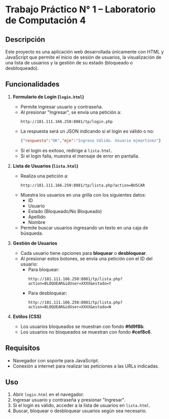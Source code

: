# Trabajo Práctico N° 1 – Laboratorio de Computación 4  

## Descripción  
Este proyecto es una aplicación web desarrollada únicamente con HTML y JavaScript que permite el inicio de sesión de usuarios, la visualización de una lista de usuarios y la gestión de su estado (bloqueado o desbloqueado).  

## Funcionalidades  
1. **Formulario de Login (`login.html`)**  
   - Permite ingresar usuario y contraseña.  
   - Al presionar "Ingresar", se envía una petición a:  
     ```
     http://181.111.166.250:8081/tp/login.php
     ```
   - La respuesta será un JSON indicando si el login es válido o no:  
     ```json
     {"respuesta":"OK","mje":"Ingreso Válido. Usuario mjmartinez"}
     ```
   - Si el login es exitoso, redirige a `lista.html`.  
   - Si el login falla, muestra el mensaje de error en pantalla.  

2. **Lista de Usuarios (`lista.html`)**  
   - Realiza una petición a:  
     ```
     http://181.111.166.250:8081/tp/lista.php?action=BUSCAR
     ```
   - Muestra los usuarios en una grilla con los siguientes datos:  
     - ID  
     - Usuario  
     - Estado (Bloqueado/No Bloqueado)  
     - Apellido  
     - Nombre  
   - Permite buscar usuarios ingresando un texto en una caja de búsqueda.  

3. **Gestión de Usuarios**  
   - Cada usuario tiene opciones para **bloquear** o **desbloquear**.  
   - Al presionar estos botones, se envía una petición con el ID del usuario:  
     - Para bloquear:  
       ```
       http://181.111.166.250:8081/tp/lista.php?action=BLOQUEAR&idUser=XXXX&estado=Y
       ```
     - Para desbloquear:  
       ```
       http://181.111.166.250:8081/tp/lista.php?action=BLOQUEAR&idUser=XXXX&estado=N
       ```

4. **Estilos (CSS)**  
   - Los usuarios bloqueados se muestran con fondo **#fd9f8b**.  
   - Los usuarios no bloqueados se muestran con fondo **#cef8c6**.  

## Requisitos  
- Navegador con soporte para JavaScript.  
- Conexión a internet para realizar las peticiones a las URLs indicadas.  

## Uso  
1. Abrir `login.html` en el navegador.  
2. Ingresar usuario y contraseña y presionar "Ingresar".  
3. Si el login es válido, acceder a la lista de usuarios en `lista.html`.  
4. Buscar, bloquear o desbloquear usuarios según sea necesario.   

